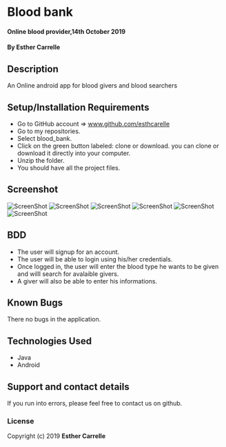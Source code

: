 # Blood bank
#### Online blood provider,14th October 2019
#### By **Esther Carrelle**
## Description
An Online android app for blood givers and blood searchers
## Setup/Installation Requirements
* Go to GitHub account => www.github.com/esthcarelle
* Go to my repositories.
* Select blood_bank.
* Click on the green button labeled: clone or download. you can clone or download it directly into your computer.
* Unzip the folder.
* You should have all the project files.

##  Screenshot
![ScreenShot]( app/src/main/res/drawable/s1.png)
![ScreenShot]( app/src/main/res/drawable/s2.png)
![ScreenShot]( app/src/main/res/drawable/s3.png)
![ScreenShot]( app/src/main/res/drawable/s4.png)
![ScreenShot]( app/src/main/res/drawable/s5.png)
![ScreenShot]( app/src/main/res/drawable/s6.png)



## BDD
* The user will signup for an account.
* The user will be able to login using his/her credentials.
* Once logged in, the user will enter the blood type he wants to be given and willl search for avalaible givers.
* A giver will also be able to enter his informations.
## Known Bugs
There no bugs in the application.
## Technologies Used
* Java
*  Android
## Support and contact details
If you run into errors, please feel free to contact us on github.
### License
Copyright (c) 2019 **Esther Carrelle**
